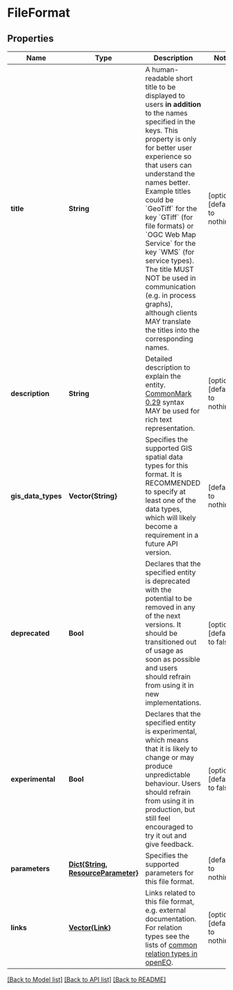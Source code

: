 # FileFormat


## Properties
Name | Type | Description | Notes
------------ | ------------- | ------------- | -------------
**title** | **String** | A human-readable short title to be displayed to users **in addition** to the names specified in the keys. This property is only for better user experience so that users can understand the names better. Example titles could be &#x60;GeoTiff&#x60; for the key &#x60;GTiff&#x60; (for file formats) or &#x60;OGC Web Map Service&#x60; for the key &#x60;WMS&#x60; (for service types). The title MUST NOT be used in communication (e.g. in process graphs), although clients MAY translate the titles into the corresponding names. | [optional] [default to nothing]
**description** | **String** | Detailed description to explain the entity.  [CommonMark 0.29](http://commonmark.org/) syntax MAY be used for rich text representation. | [optional] [default to nothing]
**gis_data_types** | **Vector{String}** | Specifies the supported GIS spatial data types for this format. It is RECOMMENDED to specify at least one of the data types, which will likely become a requirement in a future API version. | [default to nothing]
**deprecated** | **Bool** | Declares that the specified entity is deprecated with the potential to be removed in any of the next versions. It should be transitioned out of usage as soon as possible and users should refrain from using it in new implementations. | [optional] [default to false]
**experimental** | **Bool** | Declares that the specified entity is experimental, which means that it is likely to change or may produce unpredictable behaviour. Users should refrain from using it in production, but still feel encouraged to try it out and give feedback. | [optional] [default to false]
**parameters** | [**Dict{String, ResourceParameter}**](ResourceParameter.md) | Specifies the supported parameters for this file format. | [default to nothing]
**links** | [**Vector{Link}**](Link.md) | Links related to this file format, e.g. external documentation.  For relation types see the lists of [common relation types in openEO](#section/API-Principles/Web-Linking). | [optional] [default to nothing]


[[Back to Model list]](../README.md#models) [[Back to API list]](../README.md#api-endpoints) [[Back to README]](../README.md)


